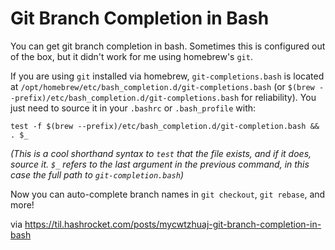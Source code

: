 # Git Branch Completion in Bash

You can get git branch completion in bash. Sometimes this is configured out of
the box, but it didn't work for me using homebrew's `git`.

If you are using `git` installed via homebrew, `git-completions.bash` is
located at `/opt/homebrew/etc/bash_completion.d/git-completions.bash` (or
`$(brew --prefix)/etc/bash_completion.d/git-completions.bash` for reliability).
You just need to source it in your `.bashrc` or `.bash_profile` with:

```shell
test -f $(brew --prefix)/etc/bash_completion.d/git-completion.bash && . $_
```

*(This is a cool shorthand syntax to `test` that the file exists, and if it
does, source it. `$_` refers to the last argument in the previous command, in
this case the full path to `git-completion.bash`)*

Now you can auto-complete branch names in `git checkout`, `git rebase`, and
more!

via https://til.hashrocket.com/posts/mycwtzhuaj-git-branch-completion-in-bash
